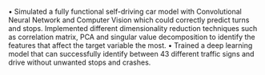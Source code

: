 • Simulated a fully functional self-driving car model with Convolutional Neural Network and Computer Vision which
could correctly predict turns and stops. Implemented different dimensionality reduction techniques such as correlation matrix, PCA and singular value
decomposition to identify the features that affect the target variable the most.
• Trained a deep learning model that can successfully identify between 43 different traffic signs and drive without unwanted stops and crashes.
